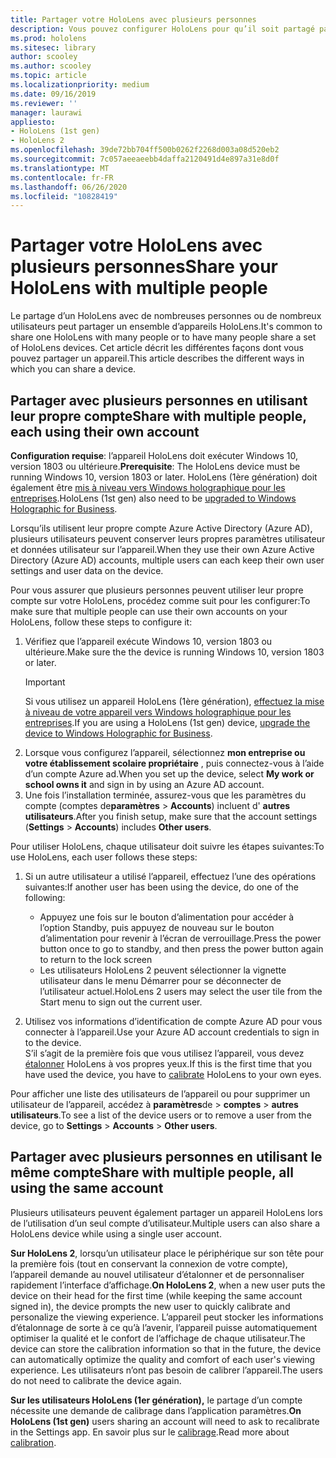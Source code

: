 ```yaml
---
title: Partager votre HoloLens avec plusieurs personnes
description: Vous pouvez configurer HoloLens pour qu’il soit partagé par plusieurs comptes Azure Active Directory ou par plusieurs utilisateurs qui utilisent un seul compte.
ms.prod: hololens
ms.sitesec: library
author: scooley
ms.author: scooley
ms.topic: article
ms.localizationpriority: medium
ms.date: 09/16/2019
ms.reviewer: ''
manager: laurawi
appliesto:
- HoloLens (1st gen)
- HoloLens 2
ms.openlocfilehash: 39de72bb704ff500b0262f2268d003a08d520eb2
ms.sourcegitcommit: 7c057aeeaeebb4daffa2120491d4e897a31e8d0f
ms.translationtype: MT
ms.contentlocale: fr-FR
ms.lasthandoff: 06/26/2020
ms.locfileid: "10828419"
---
```

# <span data-ttu-id="e26e1-103">Partager votre HoloLens avec plusieurs personnes</span><span class="sxs-lookup"><span data-stu-id="e26e1-103">Share your HoloLens with multiple people</span></span>

<span data-ttu-id="e26e1-104">Le partage d’un HoloLens avec de nombreuses personnes ou de nombreux utilisateurs peut partager un ensemble d’appareils HoloLens.</span><span class="sxs-lookup"><span data-stu-id="e26e1-104">It's common to share one HoloLens with many people or to have many people share a set of HoloLens devices.</span></span>  <span data-ttu-id="e26e1-105">Cet article décrit les différentes façons dont vous pouvez partager un appareil.</span><span class="sxs-lookup"><span data-stu-id="e26e1-105">This article describes the different ways in which you can share a device.</span></span>

## <span data-ttu-id="e26e1-106">Partager avec plusieurs personnes en utilisant leur propre compte</span><span class="sxs-lookup"><span data-stu-id="e26e1-106">Share with multiple people, each using their own account</span></span>

<span data-ttu-id="e26e1-107">**Configuration requise**: l’appareil HoloLens doit exécuter Windows 10, version 1803 ou ultérieure.</span><span class="sxs-lookup"><span data-stu-id="e26e1-107">**Prerequisite**: The HoloLens device must be running Windows 10, version 1803 or later.</span></span>  <span data-ttu-id="e26e1-108">HoloLens (1ère génération) doit également être [mis à niveau vers Windows holographique pour les entreprises](hololens-upgrade-enterprise.md).</span><span class="sxs-lookup"><span data-stu-id="e26e1-108">HoloLens (1st gen) also need to be [upgraded to Windows Holographic for Business](hololens-upgrade-enterprise.md).</span></span>

<span data-ttu-id="e26e1-109">Lorsqu’ils utilisent leur propre compte Azure Active Directory (Azure AD), plusieurs utilisateurs peuvent conserver leurs propres paramètres utilisateur et données utilisateur sur l’appareil.</span><span class="sxs-lookup"><span data-stu-id="e26e1-109">When they use their own Azure Active Directory (Azure AD) accounts, multiple users can each keep their own user settings and user data on the device.</span></span>

<span data-ttu-id="e26e1-110">Pour vous assurer que plusieurs personnes peuvent utiliser leur propre compte sur votre HoloLens, procédez comme suit pour les configurer:</span><span class="sxs-lookup"><span data-stu-id="e26e1-110">To make sure that multiple people can use their own accounts on your HoloLens, follow these steps to configure it:</span></span>

1. <span data-ttu-id="e26e1-111">Vérifiez que l’appareil exécute Windows 10, version 1803 ou ultérieure.</span><span class="sxs-lookup"><span data-stu-id="e26e1-111">Make sure the the device is running Windows 10, version 1803 or later.</span></span>
   > [!IMPORTANT]
   > <span data-ttu-id="e26e1-112">Si vous utilisez un appareil HoloLens (1ère génération), [effectuez la mise à niveau de votre appareil vers Windows holographique pour les entreprises](hololens1-upgrade-enterprise.md).</span><span class="sxs-lookup"><span data-stu-id="e26e1-112">If you are using a HoloLens (1st gen) device, [upgrade the device to Windows Holographic for Business](hololens1-upgrade-enterprise.md).</span></span>
1. <span data-ttu-id="e26e1-113">Lorsque vous configurez l’appareil, sélectionnez **mon entreprise ou votre établissement scolaire propriétaire** , puis connectez-vous à l’aide d’un compte Azure ad.</span><span class="sxs-lookup"><span data-stu-id="e26e1-113">When you set up the device, select **My work or school owns it** and sign in by using an Azure AD account.</span></span>
1. <span data-ttu-id="e26e1-114">Une fois l’installation terminée, assurez-vous que les paramètres du compte (comptes de**paramètres**  >  **Accounts**) incluent d' **autres utilisateurs**.</span><span class="sxs-lookup"><span data-stu-id="e26e1-114">After you finish setup, make sure that the account settings (**Settings** > **Accounts**) includes **Other users**.</span></span>

<span data-ttu-id="e26e1-115">Pour utiliser HoloLens, chaque utilisateur doit suivre les étapes suivantes:</span><span class="sxs-lookup"><span data-stu-id="e26e1-115">To use HoloLens, each user follows these steps:</span></span>

1. <span data-ttu-id="e26e1-116">Si un autre utilisateur a utilisé l’appareil, effectuez l’une des opérations suivantes:</span><span class="sxs-lookup"><span data-stu-id="e26e1-116">If another user has been using the device, do one of the following:</span></span>
   - <span data-ttu-id="e26e1-117">Appuyez une fois sur le bouton d’alimentation pour accéder à l’option Standby, puis appuyez de nouveau sur le bouton d’alimentation pour revenir à l’écran de verrouillage.</span><span class="sxs-lookup"><span data-stu-id="e26e1-117">Press the power button once to go to standby, and then press the power button again to return to the lock screen</span></span>
   - <span data-ttu-id="e26e1-118">Les utilisateurs HoloLens 2 peuvent sélectionner la vignette utilisateur dans le menu Démarrer pour se déconnecter de l’utilisateur actuel.</span><span class="sxs-lookup"><span data-stu-id="e26e1-118">HoloLens 2 users may select the user tile from the Start menu to sign out the current user.</span></span>

1. <span data-ttu-id="e26e1-119">Utilisez vos informations d’identification de compte Azure AD pour vous connecter à l’appareil.</span><span class="sxs-lookup"><span data-stu-id="e26e1-119">Use your Azure AD account credentials to sign in to the device.</span></span>  
    <span data-ttu-id="e26e1-120">S’il s’agit de la première fois que vous utilisez l’appareil, vous devez [étalonner](hololens-calibration.md) HoloLens à vos propres yeux.</span><span class="sxs-lookup"><span data-stu-id="e26e1-120">If this is the first time that you have used the device, you have to [calibrate](hololens-calibration.md) HoloLens to your own eyes.</span></span>

<span data-ttu-id="e26e1-121">Pour afficher une liste des utilisateurs de l’appareil ou pour supprimer un utilisateur de l’appareil, accédez à **paramètres**de  >  **comptes**  >  **autres utilisateurs**.</span><span class="sxs-lookup"><span data-stu-id="e26e1-121">To see a list of the device users or to remove a user from the device, go to **Settings** > **Accounts** > **Other users**.</span></span>

## <span data-ttu-id="e26e1-122">Partager avec plusieurs personnes en utilisant le même compte</span><span class="sxs-lookup"><span data-stu-id="e26e1-122">Share with multiple people, all using the same account</span></span>

<span data-ttu-id="e26e1-123">Plusieurs utilisateurs peuvent également partager un appareil HoloLens lors de l’utilisation d’un seul compte d’utilisateur.</span><span class="sxs-lookup"><span data-stu-id="e26e1-123">Multiple users can also share a HoloLens device while using a single user account.</span></span>

<span data-ttu-id="e26e1-124">**Sur HoloLens 2**, lorsqu’un utilisateur place le périphérique sur son tête pour la première fois (tout en conservant la connexion de votre compte), l’appareil demande au nouvel utilisateur d’étalonner et de personnaliser rapidement l’interface d’affichage.</span><span class="sxs-lookup"><span data-stu-id="e26e1-124">**On HoloLens 2**, when a new user puts the device on their head for the first time (while keeping the same account signed in), the device prompts the new user to quickly calibrate and personalize the viewing experience.</span></span> <span data-ttu-id="e26e1-125">L’appareil peut stocker les informations d’étalonnage de sorte à ce qu’à l’avenir, l’appareil puisse automatiquement optimiser la qualité et le confort de l’affichage de chaque utilisateur.</span><span class="sxs-lookup"><span data-stu-id="e26e1-125">The device can store the calibration information so that in the future, the device can automatically optimize the quality and comfort of each user's viewing experience.</span></span> <span data-ttu-id="e26e1-126">Les utilisateurs n’ont pas besoin de calibrer l’appareil.</span><span class="sxs-lookup"><span data-stu-id="e26e1-126">The users do not need to calibrate the device again.</span></span>

<span data-ttu-id="e26e1-127">**Sur les utilisateurs HoloLens (1er génération),** le partage d’un compte nécessite une demande de calibrage dans l’application paramètres.</span><span class="sxs-lookup"><span data-stu-id="e26e1-127">**On HoloLens (1st gen)** users sharing an account will need to ask to recalibrate in the Settings app.</span></span>  <span data-ttu-id="e26e1-128">En savoir plus sur le [calibrage](hololens-calibration.md).</span><span class="sxs-lookup"><span data-stu-id="e26e1-128">Read more about [calibration](hololens-calibration.md).</span></span>
